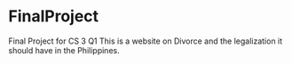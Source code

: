 # FinalProject
Final Project for CS 3 Q1
This is a website on Divorce and the legalization it should have in the Philippines.
